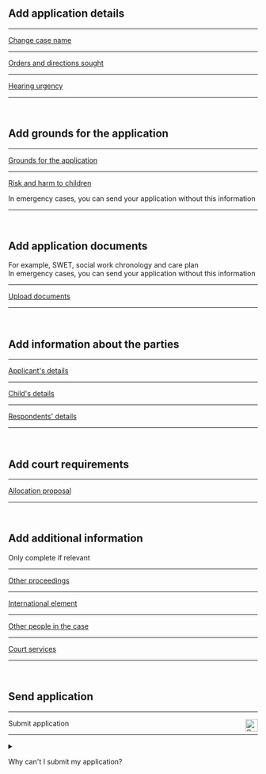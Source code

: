 <div class='width-50'>

<br/>

## Add application details

<hr class='govuk-!-margin-top-3 govuk-!-margin-bottom-2'/>

<a href='/case/PUBLICLAW/CARE_SUPERVISION_EPO/${[CASE_REFERENCE]}/trigger/changeCaseName'>Change case name</a>

<hr class='govuk-!-margin-top-3 govuk-!-margin-bottom-2'/>

<a href='/case/PUBLICLAW/CARE_SUPERVISION_EPO/${[CASE_REFERENCE]}/trigger/ordersNeeded'>Orders and directions sought</a>

<hr class='govuk-!-margin-top-3 govuk-!-margin-bottom-2'/>

<a href='/case/PUBLICLAW/CARE_SUPERVISION_EPO/${[CASE_REFERENCE]}/trigger/hearingNeeded'>Hearing urgency</a>

<hr class='govuk-!-margin-top-3 govuk-!-margin-bottom-2'/>

<br/>

## Add grounds for the application

<hr class='govuk-!-margin-top-3 govuk-!-margin-bottom-2'/>

<a href='/case/PUBLICLAW/CARE_SUPERVISION_EPO/${[CASE_REFERENCE]}/trigger/enterGrounds'>Grounds for the application</a>

<hr class='govuk-!-margin-top-3 govuk-!-margin-bottom-2'/>

<a href='/case/PUBLICLAW/CARE_SUPERVISION_EPO/${[CASE_REFERENCE]}/trigger/enterRiskHarm'>Risk and harm to children</a>

<span class='govuk-hint govuk-!-font-size-14'>In emergency cases, you can send your application without this information</span>

<hr class='govuk-!-margin-top-3 govuk-!-margin-bottom-2'/>

<br/>

## Add application documents

<span class='govuk-hint govuk-!-font-size-14'>For example, SWET, social work chronology and care plan<br> In emergency cases, you can send your application without this information </span>

<hr class='govuk-!-margin-top-3 govuk-!-margin-bottom-2'/>

<a href='/case/PUBLICLAW/CARE_SUPERVISION_EPO/${[CASE_REFERENCE]}/trigger/uploadDocuments'>Upload documents</a>

<hr class='govuk-!-margin-top-3 govuk-!-margin-bottom-2'/>

<br/>

## Add information about the parties

<hr class='govuk-!-margin-top-3 govuk-!-margin-bottom-2'/>

<a href='/case/PUBLICLAW/CARE_SUPERVISION_EPO/${[CASE_REFERENCE]}/trigger/TODO'>Applicant's details</a>

<hr class='govuk-!-margin-top-3 govuk-!-margin-bottom-2'/>

<a href='/case/PUBLICLAW/CARE_SUPERVISION_EPO/${[CASE_REFERENCE]}/trigger/enterChildren'>Child's details</a>

<hr class='govuk-!-margin-top-3 govuk-!-margin-bottom-2'/>

<a href='/case/PUBLICLAW/CARE_SUPERVISION_EPO/${[CASE_REFERENCE]}/trigger/enterRespondents'>Respondents' details</a>

<hr class='govuk-!-margin-top-3 govuk-!-margin-bottom-2'/>

<br/>

## Add court requirements

<hr class='govuk-!-margin-top-3 govuk-!-margin-bottom-2'/>

<a href='/case/PUBLICLAW/CARE_SUPERVISION_EPO/${[CASE_REFERENCE]}/trigger/otherProposal'>Allocation proposal</a>

<hr class='govuk-!-margin-top-3 govuk-!-margin-bottom-2'/>

<br/>

## Add additional information

<div class='panel panel-border-wide govuk-!-font-size-16'>Only complete if relevant</div>

<hr class='govuk-!-margin-top-3 govuk-!-margin-bottom-2'/>

<a href='/case/PUBLICLAW/CARE_SUPERVISION_EPO/${[CASE_REFERENCE]}/trigger/otherProceedings'>Other proceedings</a>

<hr class='govuk-!-margin-top-3 govuk-!-margin-bottom-2'/>

<a href='/case/PUBLICLAW/CARE_SUPERVISION_EPO/${[CASE_REFERENCE]}/trigger/enterInternationalElement'>International element</a>

<hr class='govuk-!-margin-top-3 govuk-!-margin-bottom-2'/>

<a href='/case/PUBLICLAW/CARE_SUPERVISION_EPO/${[CASE_REFERENCE]}/trigger/enterOthers'>Other people in the case</a>

<hr class='govuk-!-margin-top-3 govuk-!-margin-bottom-2'/>

<a href='/case/PUBLICLAW/CARE_SUPERVISION_EPO/${[CASE_REFERENCE]}/trigger/attendingHearing'>Court services</a>

<hr class='govuk-!-margin-top-3 govuk-!-margin-bottom-2'/>

<br/>

## Send application

<hr class='govuk-!-margin-top-3 govuk-!-margin-bottom-2'/>

<a>Submit application</a><img align='right' height='25px' src='https://fake.images.urlcannot-send-yet.png' title='Cannot send yet'/>

<hr class='govuk-!-margin-top-3 govuk-!-margin-bottom-2'/>

</div>

<details class='govuk-details'>

<summary class='govuk-details__summary'>

<span class='govuk-details__summary-text'>

Why can't I submit my application?

</span>

</summary>

<div class='govuk-details__text'>

Enter a case name in the <a href='/case/PUBLICLAW/CARE_SUPERVISION_EPO/${[CASE_REFERENCE]}/trigger/changeCaseName'>Change case name</a>

Add the orders and directions sought in the <a href='/case/PUBLICLAW/CARE_SUPERVISION_EPO/${[CASE_REFERENCE]}/trigger/ordersNeeded'>Orders and directions sought</a>

Add the hearing urgency details in the <a href='/case/PUBLICLAW/CARE_SUPERVISION_EPO/${[CASE_REFERENCE]}/trigger/hearingNeeded'>Hearing urgency</a>

Add the grounds for the application in the <a href='/case/PUBLICLAW/CARE_SUPERVISION_EPO/${[CASE_REFERENCE]}/trigger/enterGrounds'>Grounds for the application</a>

Add applicant's details in the <a href='/case/PUBLICLAW/CARE_SUPERVISION_EPO/${[CASE_REFERENCE]}/trigger/TODO'>Applicant's details</a>

Add the child's details in the <a href='/case/PUBLICLAW/CARE_SUPERVISION_EPO/${[CASE_REFERENCE]}/trigger/enterChildren'>Child's details</a>

Add the respondents' details in the <a href='/case/PUBLICLAW/CARE_SUPERVISION_EPO/${[CASE_REFERENCE]}/trigger/enterRespondents'>Respondents' details</a>

Add the allocation proposal in the <a href='/case/PUBLICLAW/CARE_SUPERVISION_EPO/${[CASE_REFERENCE]}/trigger/otherProposal'>Allocation proposal</a>

</div>

</details>
